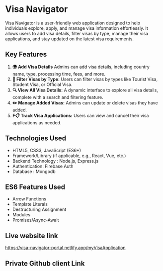 # Visa Navigator

Visa Navigator is a user-friendly web application designed to help individuals explore, apply, and manage visa information effortlessly. It allows users to add visa details, filter visas by type, manage their visa applications, and stay updated on the latest visa requirements.

## Key Features

1. **🌍 Add Visa Details** Admins can add visa details, including country name, type, processing time, fees, and more.
2. **🛂 Filter Visas by Type:** Users can filter visas by types like Tourist Visa, Student Visa, or Official Visa.
3. **🔍 View All Visa Details:** A dynamic interface to explore all visa details, complete with a search and filtering feature.
4. **✏️ Manage Added Visas:** Admins can update or delete visas they have added.
5. **F📋 Track Visa Applications:**  Users can view and cancel their visa applications as needed.

## Technologies Used

- HTML5, CSS3, JavaScript (ES6+)
- Framework/Library (if applicable, e.g., React, Vue, etc.)
- Backend Technology : Node.js, Express.js
- Authentication: Firebase Auth
- Database : Mongodb

## ES6 Features Used

- Arrow Functions
- Template Literals
- Destructuring Assignment
- Modules
- Promises/Async-Await

## Live website link

https://visa-navigator-portal.netlify.app/myVisaApplication

## Private Github client Link







